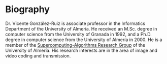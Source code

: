 # Biography

Dr. Vicente González-Ruiz is associate professor in the Informatics Department of the University of Almería. He received an M.Sc. degree in computer science from the University of  Granada in 1992, and a Ph.D. degree in computer science from the University of Almería in 2000. He is a member of the [Supercomputing-Algorithms Research Group](https://www.hpca.ual.es/) of the University of Almería. His research interests are in the area of image and video coding and transmission.
